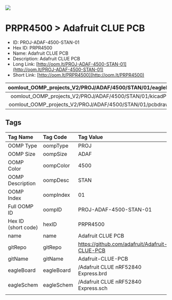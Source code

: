 


  
![][im]
# PRPR4500 > Adafruit CLUE PCB

- ID: PROJ-ADAF-4500-STAN-01
- Hex ID: PRPR4500
- Name: Adafruit CLUE PCB
- Description: Adafruit CLUE PCB
- Long Link: [http://oom.lt/PROJ-ADAF-4500-STAN-01](http://oom.lt/PROJ-ADAF-4500-STAN-01)
- Short Link: [http://oom.lt/PRPR4500](http://oom.lt/PRPR4500)
  

|oomlout_OOMP_projects_V2/PROJ/ADAF/4500/STAN/01/eagleImage.png|oomlout_OOMP_projects_V2/PROJ/ADAF/4500/STAN/01/eagleSchemImage.png|oomlout_OOMP_projects_V2/PROJ/ADAF/4500/STAN/01/kicadPcb3dFront.png|oomlout_OOMP_projects_V2/PROJ/ADAF/4500/STAN/01/kicadPcb3dBack.png|
| :---: | :---: | :---: | :---: |
|oomlout_OOMP_projects_V2/PROJ/ADAF/4500/STAN/01/kicadPcb3d.png|oomlout_OOMP_projects_V2/PROJ/ADAF/4500/STAN/01/bomBack.png|oomlout_OOMP_projects_V2/PROJ/ADAF/4500/STAN/01/bomFront.png|oomlout_OOMP_projects_V2/PROJ/ADAF/4500/STAN/01/pcbdraw.svg|
|oomlout_OOMP_projects_V2/PROJ/ADAF/4500/STAN/01/pcbdrawBack.svg||||

## Tags
  

|Tag Name|Tag Code|Tag Value|
| :--- | :--- | :--- |
|OOMP Type|oompType|PROJ|
|OOMP Size|oompSize|ADAF|
|OOMP Color|oompColor|4500|
|OOMP Description|oompDesc|STAN|
|OOMP Index|oompIndex|01|
|Full OOMP ID|oompID|PROJ-ADAF-4500-STAN-01|
|Hex ID (short code)|hexID|PRPR4500|
|name|name|Adafruit CLUE PCB|
|gitRepo|gitRepo|https://github.com/adafruit/Adafruit-CLUE-PCB|
|gitName|gitName|Adafruit-CLUE-PCB|
|eagleBoard|eagleBoard|/Adafruit CLUE nRF52840 Express.brd|
|eagleSchem|eagleSchem|/Adafruit CLUE nRF52840 Express.sch|
||||



[im]: PROJ/ADAF/4500/STAN/01/kicadPcb3d_450.png
